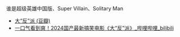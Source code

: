 谁是超级英雄中国版、Super Villain、Solitary Man
- [大“反”派 (豆瓣)](https://movie.douban.com/subject/36620953/)
- [一口气看到爽！2024国产最新搞笑电影《大“反”派》_哔哩哔哩_bilibili](https://www.bilibili.com/video/BV1xUHCe1Es6/)
